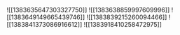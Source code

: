 ![[1383635647303327750]]
![[1383638859997609996]]
![[1383649149665439746]]
![[1383839215260094466]]
![[1383841373086916612]]
![[1383918410258472975]]
